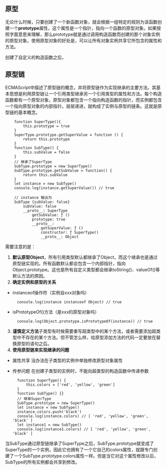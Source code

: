## 原型
无论什么时候，只要创建了一个新函数对象，就会根据一组特定的规则为该函数创建一个**prototype**属性，这个属性是一个指针，指向一个函数的原型对象。如果按照字面意思来理解，那么prototype就是通过调用构造函数而创建的那个对象实例的原型对象。使用原型对象的好处是，可以让所有对象实例共享它所包含的属性和方法。

创建了自定义的构造函数之后，

## 原型链
ECMAScript中描述了原型链的概念，并将原型链作为实现继承的主要方法。其基本思想是利用原型链让一个引用类型继承另一个引用类型的属性和方法。每个构造函数都有一个原型对象，原型对象都包含一个指向构造函数的指针，而实例都包含一个指向原型对象的内部指针。层层递进，就构成了实例与原型的链条。这就是原型链的基本概念。

        function SuperType(){
            this.prototype = true
        }
        SuperType.prototype.getSuperValue = function () {
            return this.prototype
        }
        function SubType() {
            this.subValue = false
        }
        // 继承了SuperType
        SubType.prototype = new SuperType()
        SubType.prototype.getSubValue = function() {
            return this.subValue
        }
        let instance = new SubType()
        console.log(instance.getSuperValue()) // true

        // instance 输出为
        SubType {subValue: false}
            subValue: false
            __proto__: SuperType
                getSubValue: ƒ ()
                prototype: true
                __proto__:
                    getSuperValue: ƒ ()
                    constructor: ƒ SuperType()
                    __proto__: Object

需要注意的是：
1. **默认原型Object**，所有引用类型默认都继承了Object，而这个继承也是通过原型链实现的。所有函数默认都会包含一个内部指针，指向Object.prototype。这也是所有自定义类型都会继承toString()、valueOf()等默认方法的原因。
2. **确定实例和原型的关系**
- instanceof操作符（实例自xxx对象吗）

        console.log(instance instanceof Object) // true

- isPrototypeOf()方法（是xxx的原型对象吗）

        console.log(Object.prototype.isPrototypeOf(instance)) // true

3.  **谨慎定义方法**子类型有时候需要重写超类型中的某个方法，或者需要添加超类型中不存在的某个方法。但不管怎么样，给原型添加方法的代码一定要放在替换原型的语句之后。    
4. **使用原型链来实现继承的问题**   
- 属性共享 没办法在子类型的实例中单独修改原型对象属性
- 传参问题 在创建子类型的实例时，不能向超类型的构造函数中传递参数

        function SuperType() {
            this.colors = ['red', 'yellow', 'green']
        }
        function SubType() {}
        // 继承SuperType
        SubType.prototype = new SuperType()
        let instance = new SubType()
        instance.colors.push('black')
        console.log(instance.colors) // [ 'red', 'yellow', 'green', 'black' ]
        let instance1 = new SubType()
        console.log(instance1.colors) // [ 'red', 'yellow', 'green', 'black' ]

当SubType通过原型链继承了SuperType之后，SubType.prototype就变成了SuperType的一个实例，因此它也拥有了一个它自己的colors属性，就跟专门创建了一个SubType.prototype.colors属性一样。但是当它对这个属性修改以后，SubType的所有实例都会共享到修改。      